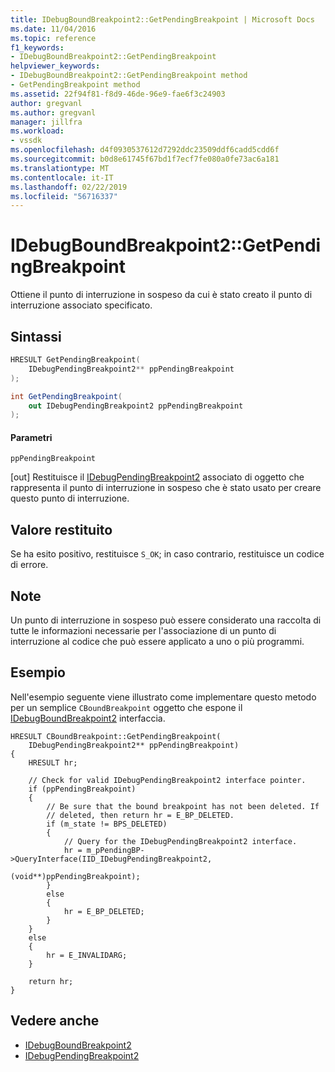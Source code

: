 ```yaml
---
title: IDebugBoundBreakpoint2::GetPendingBreakpoint | Microsoft Docs
ms.date: 11/04/2016
ms.topic: reference
f1_keywords:
- IDebugBoundBreakpoint2::GetPendingBreakpoint
helpviewer_keywords:
- IDebugBoundBreakpoint2::GetPendingBreakpoint method
- GetPendingBreakpoint method
ms.assetid: 22f94f81-f8d9-46de-96e9-fae6f3c24903
author: gregvanl
ms.author: gregvanl
manager: jillfra
ms.workload:
- vssdk
ms.openlocfilehash: d4f0930537612d7292ddc23509ddf6cadd5cdd6f
ms.sourcegitcommit: b0d8e61745f67bd1f7ecf7fe080a0fe73ac6a181
ms.translationtype: MT
ms.contentlocale: it-IT
ms.lasthandoff: 02/22/2019
ms.locfileid: "56716337"
---
```

# <a name="idebugboundbreakpoint2getpendingbreakpoint"></a>IDebugBoundBreakpoint2::GetPendingBreakpoint
Ottiene il punto di interruzione in sospeso da cui è stato creato il punto di interruzione associato specificato.

## <a name="syntax"></a>Sintassi

```cpp
HRESULT GetPendingBreakpoint( 
    IDebugPendingBreakpoint2** ppPendingBreakpoint
);
```

```csharp
int GetPendingBreakpoint( 
    out IDebugPendingBreakpoint2 ppPendingBreakpoint
);
```

#### <a name="parameters"></a>Parametri
`ppPendingBreakpoint`

 [out] Restituisce il [IDebugPendingBreakpoint2](../../../extensibility/debugger/reference/idebugpendingbreakpoint2.md) associato di oggetto che rappresenta il punto di interruzione in sospeso che è stato usato per creare questo punto di interruzione.

## <a name="return-value"></a>Valore restituito
Se ha esito positivo, restituisce `S_OK`; in caso contrario, restituisce un codice di errore.

## <a name="remarks"></a>Note
Un punto di interruzione in sospeso può essere considerato una raccolta di tutte le informazioni necessarie per l'associazione di un punto di interruzione al codice che può essere applicato a uno o più programmi.

## <a name="example"></a>Esempio
Nell'esempio seguente viene illustrato come implementare questo metodo per un semplice `CBoundBreakpoint` oggetto che espone il [IDebugBoundBreakpoint2](../../../extensibility/debugger/reference/idebugboundbreakpoint2.md) interfaccia.

```
HRESULT CBoundBreakpoint::GetPendingBreakpoint(
    IDebugPendingBreakpoint2** ppPendingBreakpoint)
{
    HRESULT hr;

    // Check for valid IDebugPendingBreakpoint2 interface pointer.
    if (ppPendingBreakpoint)
    {
        // Be sure that the bound breakpoint has not been deleted. If
        // deleted, then return hr = E_BP_DELETED.
        if (m_state != BPS_DELETED)
        {
            // Query for the IDebugPendingBreakpoint2 interface.
            hr = m_pPendingBP->QueryInterface(IID_IDebugPendingBreakpoint2,
                                              (void**)ppPendingBreakpoint);
        }
        else
        {
            hr = E_BP_DELETED;
        }
    }
    else
    {
        hr = E_INVALIDARG;
    }

    return hr;
}
```

## <a name="see-also"></a>Vedere anche
- [IDebugBoundBreakpoint2](../../../extensibility/debugger/reference/idebugboundbreakpoint2.md)
- [IDebugPendingBreakpoint2](../../../extensibility/debugger/reference/idebugpendingbreakpoint2.md)

